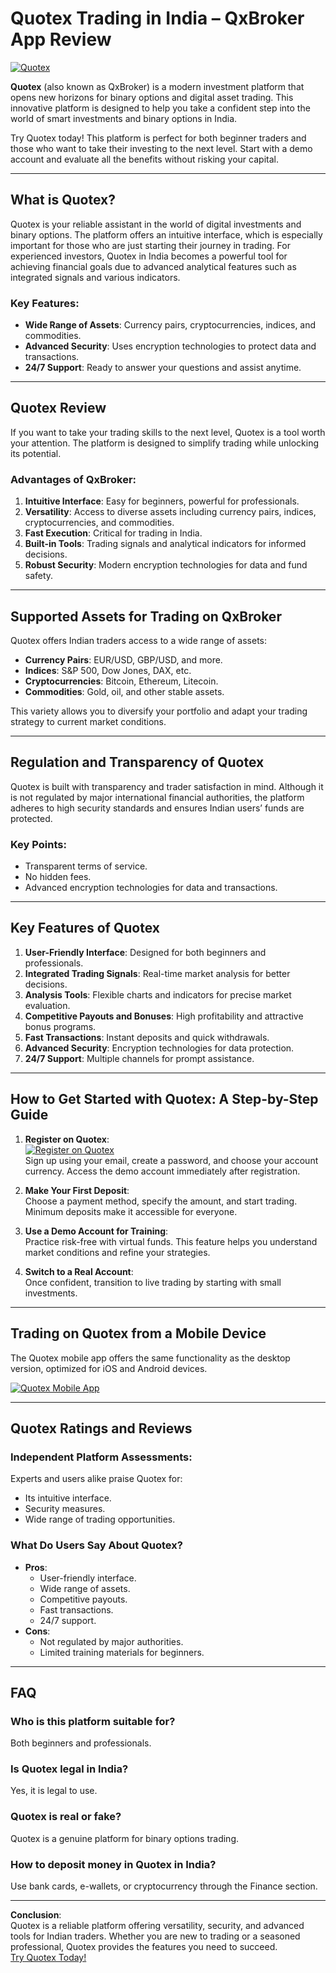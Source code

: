 # Quotex Trading in India – QxBroker App Review

[![Quotex](https://static.quotex.io/files/7_en/336_280.jpg)](https://broker-qx.pro/?lid=1102509)

**Quotex** (also known as QxBroker) is a modern investment platform that opens new horizons for binary options and digital asset trading. This innovative platform is designed to help you take a confident step into the world of smart investments and binary options in India.

Try Quotex today! This platform is perfect for both beginner traders and those who want to take their investing to the next level. Start with a demo account and evaluate all the benefits without risking your capital.

---

## What is Quotex?

Quotex is your reliable assistant in the world of digital investments and binary options. The platform offers an intuitive interface, which is especially important for those who are just starting their journey in trading. For experienced investors, Quotex in India becomes a powerful tool for achieving financial goals due to advanced analytical features such as integrated signals and various indicators.

### Key Features:
- **Wide Range of Assets**: Currency pairs, cryptocurrencies, indices, and commodities.
- **Advanced Security**: Uses encryption technologies to protect data and transactions.
- **24/7 Support**: Ready to answer your questions and assist anytime.

---

## Quotex Review

If you want to take your trading skills to the next level, Quotex is a tool worth your attention. The platform is designed to simplify trading while unlocking its potential.

### Advantages of QxBroker:
1. **Intuitive Interface**: Easy for beginners, powerful for professionals.
2. **Versatility**: Access to diverse assets including currency pairs, indices, cryptocurrencies, and commodities.
3. **Fast Execution**: Critical for trading in India.
4. **Built-in Tools**: Trading signals and analytical indicators for informed decisions.
5. **Robust Security**: Modern encryption technologies for data and fund safety.

---

## Supported Assets for Trading on QxBroker

Quotex offers Indian traders access to a wide range of assets:

- **Currency Pairs**: EUR/USD, GBP/USD, and more.
- **Indices**: S&P 500, Dow Jones, DAX, etc.
- **Cryptocurrencies**: Bitcoin, Ethereum, Litecoin.
- **Commodities**: Gold, oil, and other stable assets.

This variety allows you to diversify your portfolio and adapt your trading strategy to current market conditions.

---

## Regulation and Transparency of Quotex

Quotex is built with transparency and trader satisfaction in mind. Although it is not regulated by major international financial authorities, the platform adheres to high security standards and ensures Indian users’ funds are protected.

### Key Points:
- Transparent terms of service.
- No hidden fees.
- Advanced encryption technologies for data and transactions.

---

## Key Features of Quotex

1. **User-Friendly Interface**: Designed for both beginners and professionals.
2. **Integrated Trading Signals**: Real-time market analysis for better decisions.
3. **Analysis Tools**: Flexible charts and indicators for precise market evaluation.
4. **Competitive Payouts and Bonuses**: High profitability and attractive bonus programs.
5. **Fast Transactions**: Instant deposits and quick withdrawals.
6. **Advanced Security**: Encryption technologies for data protection.
7. **24/7 Support**: Multiple channels for prompt assistance.

---

## How to Get Started with Quotex: A Step-by-Step Guide

1. **Register on Quotex**:  
   [![Register on Quotex](https://static.quotex.io/files/1_en/468_60.jpg)](https://broker-qx.pro/sign-up/?lid=1102511)  
   Sign up using your email, create a password, and choose your account currency. Access the demo account immediately after registration.

2. **Make Your First Deposit**:  
   Choose a payment method, specify the amount, and start trading. Minimum deposits make it accessible for everyone.

3. **Use a Demo Account for Training**:  
   Practice risk-free with virtual funds. This feature helps you understand market conditions and refine your strategies.

4. **Switch to a Real Account**:  
   Once confident, transition to live trading by starting with small investments.

---

## Trading on Quotex from a Mobile Device

The Quotex mobile app offers the same functionality as the desktop version, optimized for iOS and Android devices.

[![Quotex Mobile App](https://static.quotex.io/files/5_en/468_60.jpg)](https://quotex.onelink.me/Feal?pid=aff&c=1102510)

---

## Quotex Ratings and Reviews

### Independent Platform Assessments:
Experts and users alike praise Quotex for:
- Its intuitive interface.
- Security measures.
- Wide range of trading opportunities.

### What Do Users Say About Quotex?
- **Pros**:
  - User-friendly interface.
  - Wide range of assets.
  - Competitive payouts.
  - Fast transactions.
  - 24/7 support.
- **Cons**:
  - Not regulated by major authorities.
  - Limited training materials for beginners.

---

## FAQ

### Who is this platform suitable for?  
Both beginners and professionals.

### Is Quotex legal in India?  
Yes, it is legal to use.

### Quotex is real or fake?  
Quotex is a genuine platform for binary options trading.

### How to deposit money in Quotex in India?  
Use bank cards, e-wallets, or cryptocurrency through the Finance section.

---

**Conclusion**:  
Quotex is a reliable platform offering versatility, security, and advanced tools for Indian traders. Whether you are new to trading or a seasoned professional, Quotex provides the features you need to succeed.  
[Try Quotex Today!](https://broker-qx.pro/?lid=1102509)

